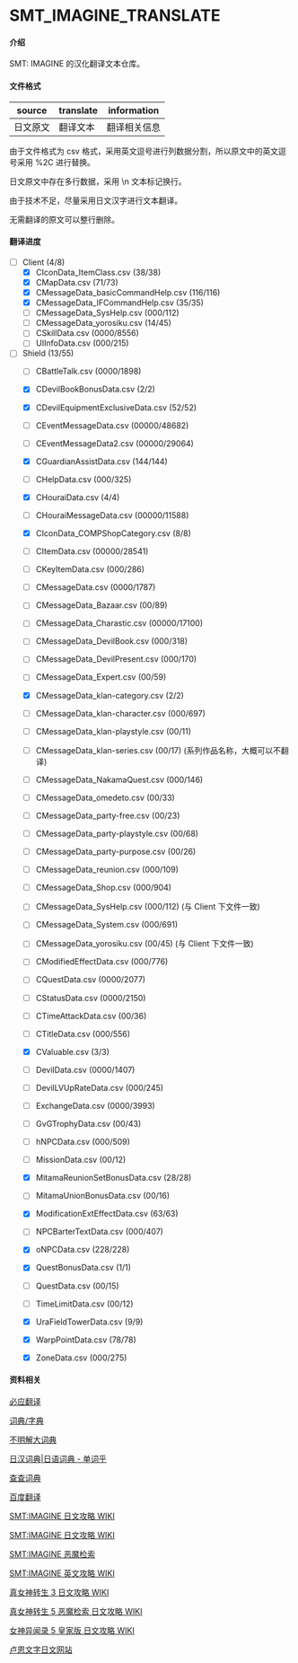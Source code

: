 # SMT_IMAGINE_TRANSLATE

#### 介绍

SMT: IMAGINE 的汉化翻译文本仓库。

#### 文件格式

| source | translate | information |
| --- | --- | --- |
| 日文原文 | 翻译文本 | 翻译相关信息 |

由于文件格式为 csv 格式，采用英文逗号进行列数据分割，所以原文中的英文逗号采用 %2C 进行替换。

日文原文中存在多行数据，采用 \n 文本标记换行。

由于技术不足，尽量采用日文汉字进行文本翻译。

无需翻译的原文可以整行删除。

#### 翻译进度

* [ ] Client (4/8)
  * [x] CIconData_ItemClass.csv                 (38/38)
  * [x] CMapData.csv                            (71/73)
  * [x] CMessageData_basicCommandHelp.csv       (116/116)
  * [x] CMessageData_IFCommandHelp.csv          (35/35)
  * [ ] CMessageData_SysHelp.csv                (000/112)
  * [ ] CMessageData_yorosiku.csv               (14/45)
  * [ ] CSkillData.csv                          (0000/8556)
  * [ ] UIInfoData.csv                          (000/215)

* [ ] Shield (13/55)
  * [ ] CBattleTalk.csv                         (0000/1898)
  * [x] CDevilBookBonusData.csv                 (2/2)
  * [x] CDevilEquipmentExclusiveData.csv        (52/52)
  * [ ] CEventMessageData.csv                   (00000/48682)
  * [ ] CEventMessageData2.csv                  (00000/29064)
  * [x] CGuardianAssistData.csv                 (144/144)
  * [ ] CHelpData.csv                           (000/325)
  * [x] CHouraiData.csv                         (4/4)
  * [ ] CHouraiMessageData.csv                  (00000/11588)
  * [x] CIconData_COMPShopCategory.csv          (8/8)
  * [ ] CItemData.csv                           (00000/28541)
  * [ ] CKeyItemData.csv                        (000/286)
  * [ ] CMessageData.csv                        (0000/1787)
  * [ ] CMessageData_Bazaar.csv                 (00/89)
  * [ ] CMessageData_Charastic.csv              (00000/17100)
  * [ ] CMessageData_DevilBook.csv              (000/318)
  * [ ] CMessageData_DevilPresent.csv           (000/170)
  * [ ] CMessageData_Expert.csv                 (00/59)
  * [x] CMessageData_klan-category.csv          (2/2)
  * [ ] CMessageData_klan-character.csv         (000/697)
  * [ ] CMessageData_klan-playstyle.csv         (00/11)
  * [ ] CMessageData_klan-series.csv            (00/17) (系列作品名称，大概可以不翻译)
  * [ ] CMessageData_NakamaQuest.csv            (000/146)
  * [ ] CMessageData_omedeto.csv                (00/33)
  * [ ] CMessageData_party-free.csv             (00/23)
  * [ ] CMessageData_party-playstyle.csv        (00/68)
  * [ ] CMessageData_party-purpose.csv          (00/26)
  * [ ] CMessageData_reunion.csv                (000/109)
  * [ ] CMessageData_Shop.csv                   (000/904)
  * [ ] CMessageData_SysHelp.csv                (000/112) (与 Client 下文件一致)
  * [ ] CMessageData_System.csv                 (000/691)
  * [ ] CMessageData_yorosiku.csv               (00/45) (与 Client 下文件一致)
  * [ ] CModifiedEffectData.csv                 (000/776)
  * [ ] CQuestData.csv                          (0000/2077)
  * [ ] CStatusData.csv                         (0000/2150)
  * [ ] CTimeAttackData.csv                     (00/36)
  * [ ] CTitleData.csv                          (000/556)
  * [x] CValuable.csv                           (3/3)
  * [ ] DevilData.csv                           (0000/1407)
  * [ ] DevilLVUpRateData.csv                   (000/245)
  * [ ] ExchangeData.csv                        (0000/3993)
  * [ ] GvGTrophyData.csv                       (00/43)
  * [ ] hNPCData.csv                            (000/509)
  * [ ] MissionData.csv                         (00/12)
  * [x] MitamaReunionSetBonusData.csv           (28/28)
  * [ ] MitamaUnionBonusData.csv                (00/16)
  * [x] ModificationExtEffectData.csv           (63/63)
  * [ ] NPCBarterTextData.csv                   (000/407)
  * [x] oNPCData.csv                            (228/228)
  * [x] QuestBonusData.csv                      (1/1)
  * [ ] QuestData.csv                           (00/15)
  * [ ] TimeLimitData.csv                       (00/12)
  * [x] UraFieldTowerData.csv                   (9/9)
  * [x] WarpPointData.csv                       (78/78)
  * [x] ZoneData.csv                            (000/275)


#### 资料相关

[必应翻译](https://cn.bing.com/translator)

[词典/字典](https://tran.httpcn.com/)

[不明解大词典](http://fumeikai.com/)

[日汉词典|日语词典 - 单词乎](https://www.dancihu.com/rihan/)

[查查词典](http://www.ichacha.net/jp/)

[百度翻译](https://fanyi.baidu.com/)

[SMT:IMAGINE 日文攻略 WIKI](https://megatenonline.wiki.fc2.com/)

[SMT:IMAGINE 日文攻略 WIKI](http://gkwiki4.com/imagine/)

[SMT:IMAGINE 恶魔检索](http://artifact.sakura.ne.jp/imagine/)

[SMT:IMAGINE 英文攻略 WIKI](http://megaten.sesshou.com/wiki/index.php/Main_Page)

[真女神转生 3 日文攻略 WIKI](https://altema.jp/megaten3/)

[真女神转生 5 恶魔检索 日文攻略 WIKI](https://game8.jp/megaten5/411455)

[女神异闻录 5 皇家版 日文攻略 WIKI](https://wikiwiki.jp/persona5r/)

[卢恩文字日文网站](https://wirotte.info/category/rune/)
